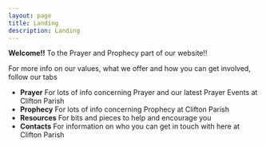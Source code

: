 ```yaml
---
layout: page
title: Landing
description: Landing
---
```


**Welcome!!** To the Prayer and Prophecy part of our website!!

For more info on our values, what we offer and how you can get involved, follow our tabs

+ **Prayer** For lots of info concerning Prayer and our latest Prayer Events at Clifton Parish
+ **Prophecy** For lots of info concerning Prophecy at Clifton Parish
+ **Resources** For bits and pieces to help and encourage you
+ **Contacts** For information on who you can get in touch with here at Clifton Parish
